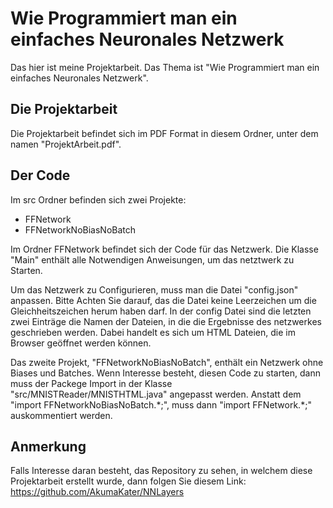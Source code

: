 # Wie Programmiert man ein einfaches Neuronales Netzwerk

Das hier ist meine Projektarbeit. Das Thema ist "Wie Programmiert man ein einfaches Neuronales Netzwerk".

## Die Projektarbeit

Die Projektarbeit befindet sich im PDF Format in diesem Ordner, unter dem namen "ProjektArbeit.pdf".

## Der Code

Im src Ordner befinden sich zwei Projekte:

- FFNetwork
- FFNetworkNoBiasNoBatch

Im Ordner FFNetwork befindet sich der Code für das Netzwerk. Die Klasse "Main" enthält alle Notwendigen Anweisungen, um das netztwerk zu Starten.

Um das Netzwerk zu Configurieren, muss man die Datei "config.json" anpassen.
Bitte Achten Sie darauf, das die Datei keine Leerzeichen um die Gleichheitszeichen herum haben darf.
In der config Datei sind die letzten zwei Einträge die Namen der Dateien, in die die Ergebnisse des netzwerkes geschrieben werden. Dabei handelt es sich um HTML Dateien, die im Browser geöffnet werden können.

Das zweite Projekt, "FFNetworkNoBiasNoBatch", enthält ein Netzwerk ohne Biases und Batches. Wenn Interesse besteht, diesen Code zu starten, dann muss der Packege Import in der Klasse "src/MNISTReader/MNISTHTML.java" angepasst werden.
Anstatt dem "import FFNetworkNoBiasNoBatch.\*;", muss dann "import FFNetwork.\*;" auskommentiert werden.

## Anmerkung

Falls Interesse daran besteht, das Repository zu sehen, in welchem diese Projektarbeit erstellt wurde, dann folgen Sie diesem Link:
https://github.com/AkumaKater/NNLayers